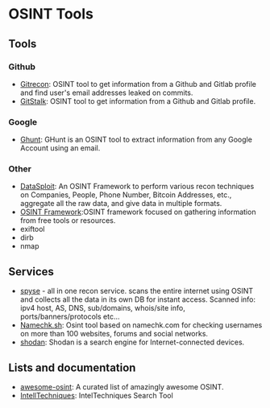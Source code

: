 # OSINT Tools

## Tools

### Github

- [Gitrecon](https://github.com/GONZOsint/gitrecon): OSINT tool to get information from a Github and Gitlab profile and find user's email addresses leaked on commits.
- [GitStalk](https://github.com/un1k0n/GitStalk): OSINT tool to get information from a Github and Gitlab profile.

### Google

- [Ghunt](https://github.com/mxrch/GHunt): GHunt is an OSINT tool to extract information from any Google Account using an email.

### Other

- [DataSploit](https://github.com/DataSploit/datasploit): An OSINT Framework to perform various recon techniques on Companies, People, Phone Number, Bitcoin Addresses, etc., aggregate all the raw data, and give data in multiple formats.
- [OSINT Framework](https://github.com/lockfale/OSINT-Framework):OSINT framework focused on gathering information from free tools or resources.
- exiftool
- dirb
- nmap

## Services
- [spyse](https://spyse.com/) - all in one recon service. scans the entire internet using OSINT and collects all the data in its own DB for instant access. Scanned info: ipv4 host, AS, DNS, sub/domains, whois/site info, ports/banners/protocols etc... 
- [Namechk.sh](https://github.com/HA71/Namechk): Osint tool based on namechk.com for checking usernames on more than 100 websites, forums and social networks.
- [shodan](https://shodan.io): Shodan is a search engine for Internet-connected devices.
## Lists and documentation
- [awesome-osint](https://github.com/jivoi/awesome-osint): A curated list of amazingly awesome OSINT.
- [IntellTechniques](https://inteltechniques.com/menu.html): IntelTechniques Search Tool